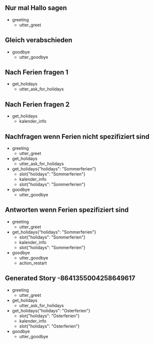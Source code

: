 ## Nur mal Hallo sagen
* greeting
  - utter_greet

## Gleich verabschieden
* goodbye
  - utter_goodbye

## Nach Ferien fragen 1
* get_holidays
  - utter_ask_for_holidays

## Nach Ferien fragen 2
* get_holidays
  - kalender_info

## Nachfragen wenn Ferien nicht spezifiziert sind
* greeting
    - utter_greet
* get_holidays
    - utter_ask_for_holidays
* get_holidays{"holidays": "Sommerferien"}
    - slot{"holidays": "Sommerferien"}
    - kalender_info
    - slot{"holidays": "Sommerferien"}
* goodbye
    - utter_goodbye
## Antworten wenn Ferien spezifiziert sind
* greeting
    - utter_greet
* get_holidays{"holidays": "Sommerferien"}
    - slot{"holidays": "Sommerferien"}
    - kalender_info
    - slot{"holidays": "Sommerferien"}
* goodbye
    - utter_goodbye
    - action_restart
## Generated Story -8641355004258649617
* greeting
    - utter_greet
* get_holidays
    - utter_ask_for_holidays
* get_holidays{"holidays": "Osterferien"}
    - slot{"holidays": "Osterferien"}
    - kalender_info
    - slot{"holidays": "Osterferien"}
* goodbye
    - utter_goodbye

